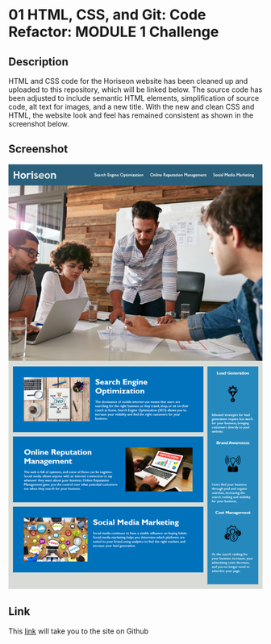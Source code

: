 # 01 HTML, CSS, and Git: Code Refactor: MODULE 1 Challenge

## Description

HTML and CSS code for the Horiseon website has been cleaned up and uploaded to this repository, which will be linked below. The source code has been adjusted to include semantic HTML elements, simplification of source code, alt text for images, and a new title. With the new and clean CSS and HTML, the website look and feel has remained consistent as shown in the screenshot below.


## Screenshot
![The Horiseon webpage is identical visually as before just with cleaned up source code and alt text for images.](./Assets/01-html-css%20clean%20screenshot.png)

## Link
This [link](tyomoto.github.io/pizza-cheese) will take you to the site on Github
